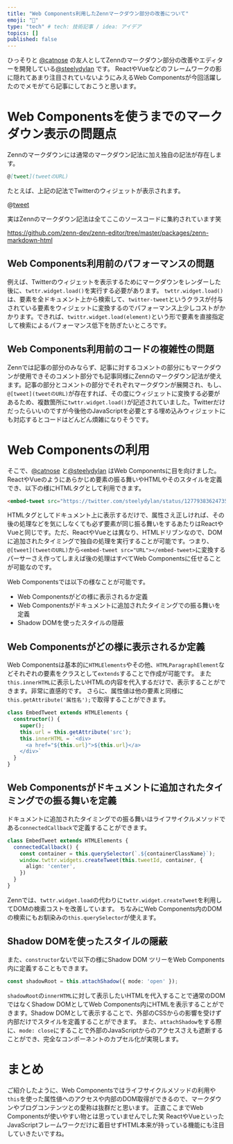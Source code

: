 ```yaml
---
title: "Web Components利用したZennマークダウン部分の改善について"
emoji: "📌"
type: "tech" # tech: 技術記事 / idea: アイデア
topics: []
published: false
---
```


ひっそりと [@catnose](https://twitter.com/catnose99) の友人としてZennのマークダウン部分の改善やエディターを開発している[@steelydylan](https://twitter.com/steelydylan) です。
ReactやVueなどのフレームワークの影に隠れてあまり注目されていないようにみえるWeb Componentsが今回活躍したのでメモがてら記事にしておこうと思います。

# Web Componentsを使うまでのマークダウン表示の問題点

Zennのマークダウンには通常のマークダウン記法に加え独自の記法が存在します。

```md
@[tweet](tweetのURL)
```

たとえば、上記の記法でTwitterのウィジェットが表示されます。

@[tweet](https://twitter.com/steelydylan/status/1277938362473541634)

実はZennのマークダウン記法は全てここのソースコードに集約されています笑

https://github.com/zenn-dev/zenn-editor/tree/master/packages/zenn-markdown-html


## Web Components利用前のパフォーマンスの問題
例えば、Twitterのウィジェットを表示するためにマークダウンをレンダーした後に、`twttr.widget.load()`を実行する必要があります。
`twttr.widget.load()`は、要素を全ドキュメント上から検索して、`twitter-tweet`というクラスが付与されている要素をウィジェットに変換するのでパフォーマンス上少しコストがかかります。できれば、`twittr.widget.load(element)`という形で要素を直接指定して検索によるパフォーマンス低下を防ぎたいところです。

## Web Components利用前のコードの複雑性の問題
Zennでは記事の部分のみならず、記事に対するコメントの部分にもマークダウンが使用できそのコメント部分でも記事同様にZennのマークダウン記法が使えます。記事の部分とコメントの部分でそれぞれマークダウンが展開され、もし、`@[tweet](tweetのURL)`が存在すれば、その度にウィジェットに変換する必要があるため、複数箇所に`twttr.widget.load()`が記述されていました。Twitterだけだったらいいのですが今後他のJavaScriptを必要とする埋め込みウィジェットにも対応するとコードはどんどん煩雑になりそうです。

# Web Componentsの利用

そこで、[@catnose](https://twitter.com/catnose99) と[@steelydylan](https://twitter.com/steelydylan) はWeb Componentsに目を向けました。ReactやVueのようにあらかじめ要素の振る舞いやHTMLやそのスタイルを定義でき、以下の様にHTMLタグとして利用できます。


```html
<embed-tweet src="https://twitter.com/steelydylan/status/1277938362473541634"></embed-tweet>
```

HTMLタグとしてドキュメント上に表示するだけで、属性さえ正しければ、その後の処理などを気にしなくても必ず要素が同じ振る舞いをするあたりはReactやVueと同じです。ただ、ReactやVueとは異なり、HTMLドリブンなので、DOMに追加されたタイミングで独自の処理を実行することが可能です。つまり、`@[tweet](tweetのURL)`から`<embed-tweet src="URL"></embed-tweet>`に変換するパーサーさえ作ってしまえば後の処理はすべてWeb Componentsに任せることが可能なのです。

Web Componentsでは以下の様なことが可能です。

- Web Componentsがどの様に表示されるか定義
- Web Componentsがドキュメントに追加されたタイミングでの振る舞いを定義
- Shadow DOMを使ったスタイルの隠蔽

## Web Componentsがどの様に表示されるか定義
Web Componentsは基本的に`HTMLElements`やその他、`HTMLParagraphElement`などそれぞれの要素をクラスとして`extends`することで作成が可能です。
また`this.innerHTML`に表示したいHTMLの内容を代入するだけで、表示することができます。非常に直感的です。
さらに、属性値は他の要素と同様に `this.getAttribute('属性名');`で取得することができます。

```ts
class EmbedTweet extends HTMLElements {
  constructor() {
    super();
    this.url = this.getAttribute('src');
    this.innerHTML = `<div>
      <a href="${this.url}">${this.url}</a>
    </div>`
  }
}
```

## Web Componentsがドキュメントに追加されたタイミングでの振る舞いを定義
ドキュメントに追加されたタイミングでの振る舞いはライフサイクルメソッドである`connectedCallback`で定義することができます。

```ts
class EmbedTweet extends HTMLElements {
  connectedCallback() {
    const container = this.querySelector(`.${containerClassName}`);
    window.twttr.widgets.createTweet(this.tweetId, container, {
      align: 'center',
    })
  }
}
```

Zennでは、`twttr.widget.load`の代わりに`twttr.widget.createTweet`を利用してDOMの検索コストを改善しています。
ちなみにWeb Components内のDOMの検索にもお馴染みの`this.querySelector`が使えます。


## Shadow DOMを使ったスタイルの隠蔽

また、`constructor`ないで以下の様にShadow DOM ツリーをWeb Components内に定義することもできます。

```ts
const shadowRoot = this.attachShadow({ mode: 'open' });
```

`shadowRoot`の`innerHTML`に対して表示したいHTMLを代入することで通常のDOMではなくShadow DOMとしてWeb Components内にHTMLを表示することができます。Shadow DOMとして表示することで、外部のCSSからの影響を受けず内部だけでスタイルを定義することができます。
また、`attachShadow`をする際に、`mode: close`にすることで外部のJavaScriptからのアクセスさえも遮断することができ、完全なコンポーネントのカプセル化が実現します。

# まとめ

ご紹介したように、Web Componentsではライフサイクルメソッドの利用や`this`を使った属性値へのアクセスや内部のDOM取得ができるので、マークダウンやブログコンテンツとの愛称は抜群だと思います。
正直ここまでWeb Componentsが使いやすい物とは思っていませんでした笑
ReactやVueといったJavaScriptフレームワークだけに着目せずHTML本来が持っている機能にも注目していきたいですね。
